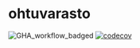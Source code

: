 # ohtuvarasto
![GHA_workflow_badged](https://github.com/syrvil/ohtuvarasto/workflows/CI/badge.svg)
[![codecov](https://codecov.io/gh/syrvil/ohtuvarasto/graph/badge.svg?token=6AVVNK8PD6)](https://codecov.io/gh/syrvil/ohtuvarasto)
